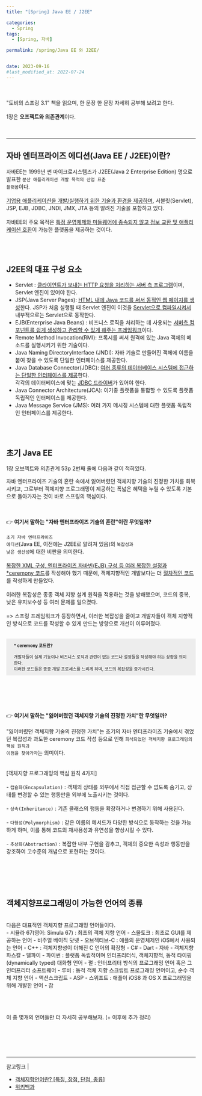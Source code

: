 ```yaml
---
title: "[Spring] Java EE / J2EE"

categories:
  - Spring
tags:
  - [Spring, 자바]

permalink: /spring/Java EE 와 J2EE/


date: 2023-09-16
#last_modified_at: 2022-07-24
---
```

<br><br>
"토비의 스프링 3.1" 책을 읽으며, 한 문장 한 문장 자세히 공부해 보려고 한다.<br><br>
1장은 **오프젝트와 의존관계**이다.
<br><br><br>

---
## <span class="color">자바 엔터프라이즈 에디션(Java EE / J2EE)이란?</span>
자바EE는 1999년 썬 마이크로시스템즈가 J2EE(Java 2 Enterprise Edition) 명으로 발표한 <code>분산 애플리케이션 개발 목적의 산업 표준 플랫폼</code>이다.<br><br>
<u>기업용 애플리케이션을 개발/실행하기 위한 기술과 환경을 제공하며</u>, 서블릿(Servlet), JSP, EJB, JDBC, JNDI, JMX, JTA 등의 알려진 기술을 포함하고 있다.<br><br>
자바EE의 주요 목적은 <u>특정 운영체제와 미들웨어에 종속되지 않고 정보 교환 및 애플리케이션 호환</u>이 가능한 플랫폼을 제공하는 것이다.
<br><br><br><br>

## <span class="color">J2EE의 대표 구성 요소</span>
- Servlet : <u>클라이언트가 보내는 HTTP 요청을 처리하는 서버 측 프로그램</u>이며, Servlet 엔진이 있어야 한다.
- JSP(Java Server Pages): <u>HTML 내에 Java 코드를 써서 동적인 웹 페이지를 생성</u>한다. JSP가 처음 실행될 때 Servlet 엔진이 이것을 <u>Servlet으로 컴파일시켜서</u> 내부적으로는 Servlet으로 동작한다.
- EJB(Enterprise Java Beans) : 비즈니스 로직을 처리하는 데 사용되는 <u>서버측 컴포넌트를 쉽게 생성하고 관리할 수 있게 해주는 프레임워크</u>이다.
- Remote Method Invocation(RMI): 프록시를 써서 원격에 있는 Java 객체의 메소드를 실행시키기 위한 기술이다.
- Java Naming DirectoryInterface (JNDI): 자바 기술로 만들어진 객체에 이름을 붙여 찾을 수 있도록 단일한 인터페이스를 제공한다.
- Java Database Connector(JDBC): <u>여러 종류의 데이터베이스 시스템에 접근하는 단일한 인터페이스를 제공</u>한다.<br>
  각각의 데이터베이스에 맞는 <u>JDBC 드라이버</u>가 있어야 한다.
- Java Connector Architecture(JCA): 이기종 플랫폼을 통합할 수 있도록 플랫폼 독립적인 인터페이스를 제공한다.
- Java Message Service (JMS): 여러 가지 메시징 시스템에 대한 플랫폼 독립적인 인터페이스를 제공한다. 
<br><br><br><br>

## <span class="color">초기 Java EE</span>
1장 오브젝트와 의존관계 53p 2번째 줄에 다음과 같이 적혀있다.<br>
<div class="border">
자바 엔터프라이즈 기술의 혼란 속에서 잃어버렸던 객체지향 기술의 진정한 가치를 회복시키고, 그로부터 객체지향 프로그래밍이 제공하는 폭넓은 혜택을 누릴 수 있도록 
기본으로 돌아가자는 것이 바로 스프링의 핵심이다.
</div>
<br><br>

👉 **여기서 말하는 "자바 엔터프라이즈 기술의 혼란"이란 무엇일까?**<br><br>
  <code>초기 자바 엔터프라이즈 에디션</code>(Java EE, 이전에는 J2EE로 알려져 있음)의 <code>복잡성과 낮은 생산성</code>에 대한 비판을 의미한다.<br><br>
  <u>복잡한 XML 구성, 엔터프라이즈 자바빈(EJB) 구성 등 여러 복잡한 설정과 <span class="color">*</span>ceremony 코드</u>를 작성해야 했기 때문에, 객체지향적인 개발보다는 더 <u>절차적인 코드</u>를 작성하게 만들었다.<br><br> 
  이러한 복잡성은 종종 객체 지향 설계 원칙을 적용하는 것을 방해했으며, 코드의 중복, 낮은 유지보수성 등 여러 문제를 일으켰다. <br><br>
  => 스프링 프레임워크가 등장하면서, 이러한 복잡성을 줄이고 개발자들이 객체 지향적인 방식으로 코드를 작성할 수 있게 만드는 방향으로 개선이 이루어졌다.
<br><br>
<div style="background-color:#ededed;padding:10px 20px;font-size:.8em"> 
<span style="font-weight:bold;font-size:1em"><span class="color">* </span>ceremony 코드란?</span><br><br>
개발자들이 실제 기능이나 비즈니스 로직과 관련이 없는 코드나 설정들을 작성해야 하는 상황을 의미한다.<br>
이러한 코드들은 종종 개발 프로세스를 느리게 하며, 코드의 복잡성을 증가시킨다.
</div>

<br><br><br><br>

👉 **여기서 말하는 "잃어버렸던 객체지향 기술의 진정한 가치"란 무엇일까?**<br><br>
  "잃어버렸던 객체지향 기술의 진정한 가치"는 초기의 자바 엔터프라이즈 기술에서 겪었던 복잡성과 과도한 ceremony 코드 작성 등으로 인해 <code>희석되었던 객체지향 프로그래밍의 핵심 원칙과 이점을 찾아가자</code>는 의미이다.<br><br><br>
    [객체지향 프로그래밍의 핵심 원칙 4가지]<br><br>
    - <code>캡슐화(Encapsulation)</code> : 객체의 상태를 외부에서 직접 접근할 수 없도록 숨기고, 상태를 변경할 수 있는 행동만을 외부에 노출시키는 것이다.<br><br>
    - <code>상속(Inheritance)</code> : 기존 클래스의 행동을 확장하거나 변경하기 위해 사용된다.<br><br>
    - <code>다형성(Polymorphism)</code> : 같은 이름의 메서드가 다양한 방식으로 동작하는 것을 가능하게 하며, 이를 통해 코드의 재사용성과 유연성을 향상시킬 수 있다.<br><br>
    - <code>추상화(Abstraction)</code> : 복잡한 내부 구현을 감추고, 객체의 중요한 속성과 행동만을 강조하여 고수준의 개념으로 표현하는 것이다.


<br><br><br><br>

## <span class="color">객체지향프로그래밍이 가능한 언어의 종류</span>
<br>
다음은 대표적인 객체지향 프로그래밍 언어들이다.<br>
- 시뮬라 67(영어: Simula 67) : 최초의 객체 지향 언어
- 스몰토크 : 최초로 GUI를 제공하는 언어
- 비주얼 베이직 닷넷
- 오브젝티브-C : 애플의 운영체제인 iOS에서 사용되는 언어
- C++ : 객체지향성이 더해진 C 언어의 확장형
- C#
- Dart
- 자바
- 객체지향 파스칼
- 델파이
- 파이썬 : 플랫폼 독립적이며 인터프리터식, 객체지향적, 동적 타이핑(dynamically typed) 대화형 언어
- 펄 : 인터프리터 방식의 프로그래밍 언어 혹은 그 인터프리터 소프트웨어
- 루비 : 동적 객체 지향 스크립트 프로그래밍 언어이고, 순수 객체 지향 언어
- 액션스크립트
- ASP
- 스위프트 : 애플이 iOS8 과 OS X 프로그래밍을 위해 개발한 언어
- 참
<br><br><br><br>

이 중 몇개의 언어들만 더 자세히 공부해보자. (+ 이후에 추가 정리)



<br><br><br><br>

---
참고링크 | <br>
- [객체지향언어란? [특징, 장점, 단점, 종류]](https://radait.tistory.com/4)
- [위키백과](https://ko.wikipedia.org/wiki/%EA%B0%9D%EC%B2%B4_%EC%A7%80%ED%96%A5_%ED%94%84%EB%A1%9C%EA%B7%B8%EB%9E%98%EB%B0%8D)
<br><br><br>
